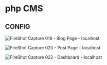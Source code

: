 # php CMS 
## CONFIG

![FireShot Capture 019 - Blog Page - localhost](https://user-images.githubusercontent.com/48631681/68087272-e082d000-fe32-11e9-9841-e7ac5ab870c8.png)

![FireShot Capture 020 - Post Page - localhost](https://user-images.githubusercontent.com/48631681/68087320-77e82300-fe33-11e9-8ce4-b6680592ce8f.png)

![FireShot Capture 022 - Dashboard - localhost](https://user-images.githubusercontent.com/48631681/68087445-9a2e7080-fe34-11e9-93e1-fcfcf41e0161.png)
